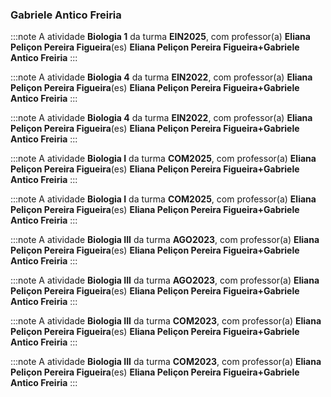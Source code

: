 ### Gabriele Antico Freiria


:::note
A atividade **Biologia 1** da turma **EIN2025**, com professor(a) **Eliana Peliçon Pereira Figueira**(es) **Eliana Peliçon Pereira Figueira+Gabriele Antico Freiria**
:::
        


:::note
A atividade **Biologia 4** da turma **EIN2022**, com professor(a) **Eliana Peliçon Pereira Figueira**(es) **Eliana Peliçon Pereira Figueira+Gabriele Antico Freiria**
:::
        


:::note
A atividade **Biologia 4** da turma **EIN2022**, com professor(a) **Eliana Peliçon Pereira Figueira**(es) **Eliana Peliçon Pereira Figueira+Gabriele Antico Freiria**
:::
        


:::note
A atividade **Biologia I** da turma **COM2025**, com professor(a) **Eliana Peliçon Pereira Figueira**(es) **Eliana Peliçon Pereira Figueira+Gabriele Antico Freiria**
:::
        


:::note
A atividade **Biologia I** da turma **COM2025**, com professor(a) **Eliana Peliçon Pereira Figueira**(es) **Eliana Peliçon Pereira Figueira+Gabriele Antico Freiria**
:::
        


:::note
A atividade **Biologia III** da turma **AGO2023**, com professor(a) **Eliana Peliçon Pereira Figueira**(es) **Eliana Peliçon Pereira Figueira+Gabriele Antico Freiria**
:::
        


:::note
A atividade **Biologia III** da turma **AGO2023**, com professor(a) **Eliana Peliçon Pereira Figueira**(es) **Eliana Peliçon Pereira Figueira+Gabriele Antico Freiria**
:::
        


:::note
A atividade **Biologia III** da turma **COM2023**, com professor(a) **Eliana Peliçon Pereira Figueira**(es) **Eliana Peliçon Pereira Figueira+Gabriele Antico Freiria**
:::
        


:::note
A atividade **Biologia III** da turma **COM2023**, com professor(a) **Eliana Peliçon Pereira Figueira**(es) **Eliana Peliçon Pereira Figueira+Gabriele Antico Freiria**
:::
        

